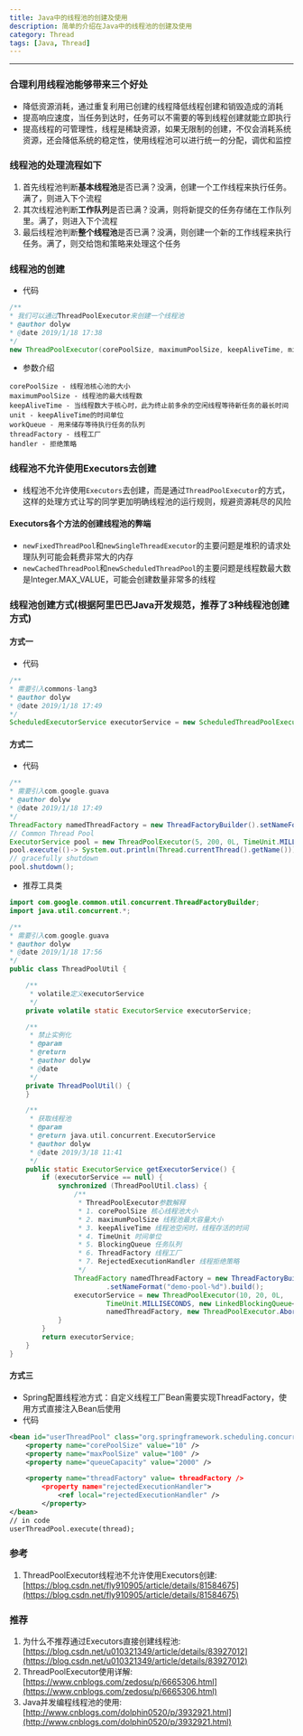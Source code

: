 ```yaml
---
title: Java中的线程池的创建及使用
description: 简单的介绍在Java中的线程池的创建及使用
category: Thread
tags: [Java, Thread]
---
```


-----

### 合理利用线程池能够带来三个好处

* 降低资源消耗，通过重复利用已创建的线程降低线程创建和销毁造成的消耗
* 提高响应速度，当任务到达时，任务可以不需要的等到线程创建就能立即执行
* 提高线程的可管理性，线程是稀缺资源，如果无限制的创建，不仅会消耗系统资源，还会降低系统的稳定性，使用线程池可以进行统一的分配，调优和监控

### 线程池的处理流程如下

1. 首先线程池判断**基本线程池**是否已满？没满，创建一个工作线程来执行任务。满了，则进入下个流程
2. 其次线程池判断**工作队列**是否已满？没满，则将新提交的任务存储在工作队列里。满了，则进入下个流程
3. 最后线程池判断**整个线程池**是否已满？没满，则创建一个新的工作线程来执行任务。满了，则交给饱和策略来处理这个任务

### 线程池的创建

* 代码

```java
/**
* 我们可以通过ThreadPoolExecutor来创建一个线程池
* @author dolyw
* @date 2019/1/18 17:38
*/
new ThreadPoolExecutor(corePoolSize, maximumPoolSize, keepAliveTime, milliseconds, runnableTaskQueue, threadFactory, handler);
```

* 参数介绍

```
corePoolSize - 线程池核心池的大小
maximumPoolSize - 线程池的最大线程数
keepAliveTime - 当线程数大于核心时，此为终止前多余的空闲线程等待新任务的最长时间
unit - keepAliveTime的时间单位
workQueue - 用来储存等待执行任务的队列
threadFactory - 线程工厂
handler - 拒绝策略
```

### 线程池不允许使用Executors去创建

* 线程池不允许使用`Executors`去创建，而是通过`ThreadPoolExecutor`的方式，这样的处理方式让写的同学更加明确线程池的运行规则，规避资源耗尽的风险

#### Executors各个方法的创建线程池的弊端

* `newFixedThreadPool`和`newSingleThreadExecutor`的主要问题是堆积的请求处理队列可能会耗费非常大的内存
* `newCachedThreadPool`和`newScheduledThreadPool`的主要问题是线程数最大数是Integer.MAX_VALUE，可能会创建数量非常多的线程

### 线程池创建方式(根据阿里巴巴Java开发规范，推荐了3种线程池创建方式)

#### 方式一

* 代码

```java
/**
* 需要引入commons-lang3
* @author dolyw
* @date 2019/1/18 17:49
*/
ScheduledExecutorService executorService = new ScheduledThreadPoolExecutor(1, new BasicThreadFactory.Builder().namingPattern("example-schedule-pool-%d").daemon(true).build());
```

#### 方式二

* 代码

```java
/**
* 需要引入com.google.guava
* @author dolyw
* @date 2019/1/18 17:49
*/
ThreadFactory namedThreadFactory = new ThreadFactoryBuilder().setNameFormat("demo-pool-%d").build();
// Common Thread Pool
ExecutorService pool = new ThreadPoolExecutor(5, 200, 0L, TimeUnit.MILLISECONDS, new LinkedBlockingQueue<Runnable>(1024), namedThreadFactory, new ThreadPoolExecutor.AbortPolicy());
pool.execute(()-> System.out.println(Thread.currentThread().getName()));
// gracefully shutdown
pool.shutdown();
```

* 推荐工具类

```java
import com.google.common.util.concurrent.ThreadFactoryBuilder;
import java.util.concurrent.*;

/**
* 需要引入com.google.guava
* @author dolyw
* @date 2019/1/18 17:56
*/
public class ThreadPoolUtil {

    /**
     * volatile定义executorService
     */
    private volatile static ExecutorService executorService;

    /**
     * 禁止实例化
     * @param
     * @return
     * @author dolyw
     * @date
     */
    private ThreadPoolUtil() {
    }

    /**
     * 获取线程池
     * @param 
     * @return java.util.concurrent.ExecutorService
     * @author dolyw
     * @date 2019/3/18 11:41
     */
    public static ExecutorService getExecutorService() {
        if (executorService == null) {
            synchronized (ThreadPoolUtil.class) {
                /**
                 * ThreadPoolExecutor参数解释
                 * 1. corePoolSize 核心线程池大小
                 * 2. maximumPoolSize 线程池最大容量大小
                 * 3. keepAliveTime 线程池空闲时，线程存活的时间
                 * 4. TimeUnit 时间单位
                 * 5. BlockingQueue 任务队列
                 * 6. ThreadFactory 线程工厂
                 * 7. RejectedExecutionHandler 线程拒绝策略
                 */
                ThreadFactory namedThreadFactory = new ThreadFactoryBuilder()
                        .setNameFormat("demo-pool-%d").build();
                executorService = new ThreadPoolExecutor(10, 20, 0L, 
                        TimeUnit.MILLISECONDS, new LinkedBlockingQueue<Runnable>(1024), 
                        namedThreadFactory, new ThreadPoolExecutor.AbortPolicy());
            }
        }
        return executorService;
    }
}
```

#### 方式三

* Spring配置线程池方式：自定义线程工厂Bean需要实现ThreadFactory，使用方式直接注入Bean后使用
* 代码

```xml
<bean id="userThreadPool" class="org.springframework.scheduling.concurrent.ThreadPoolTaskExecutor">
    <property name="corePoolSize" value="10" />
    <property name="maxPoolSize" value="100" />
    <property name="queueCapacity" value="2000" />

    <property name="threadFactory" value= threadFactory />
        <property name="rejectedExecutionHandler">
            <ref local="rejectedExecutionHandler" />
        </property>
</bean>
// in code
userThreadPool.execute(thread);
```

### 参考

1. ThreadPoolExecutor线程池不允许使用Executors创建:[https://blog.csdn.net/fly910905/article/details/81584675](https://blog.csdn.net/fly910905/article/details/81584675)

### 推荐

1. 为什么不推荐通过Executors直接创建线程池:[https://blog.csdn.net/u010321349/article/details/83927012](https://blog.csdn.net/u010321349/article/details/83927012)
2. ThreadPoolExecutor使用详解:[https://www.cnblogs.com/zedosu/p/6665306.html](https://www.cnblogs.com/zedosu/p/6665306.html)
3. Java并发编程线程池的使用:[http://www.cnblogs.com/dolphin0520/p/3932921.html](http://www.cnblogs.com/dolphin0520/p/3932921.html)